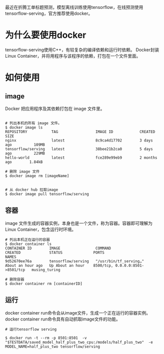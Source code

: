 最近在折腾工单标题预测，模型离线训练使用tensorflow，在线预测使用tensorflow-serving，官方推荐使用docker。

# 为什么要使用docker

tensorflow-serving使用C++，有较复杂的编译依赖和运行时依赖。
Docker封装Linux Container，并将用程序与该程序的依赖，打包在一个文件里面。


# 如何使用

## image
Docker 把应用程序及其依赖打包在 image 文件里。
``` shell

# 列出本机的所有 image 文件。
$ docker image ls
REPOSITORY           TAG                 IMAGE ID            CREATED             SIZE
nginx                latest              8c9ca4d17702        3 days ago          109MB
tensorflow/serving   latest              38bee21b2ca0        5 days ago          229MB
hello-world          latest              fce289e99eb9        2 months ago        1.84kB

# 删除 image 文件
$ docker image rm [imageName]


# 从 docker hub 拉取image
$ docker image pull tensorflow/serving

```


## 容器
image 文件生成的容器实例，本身也是一个文件，称为容器。容器即可理解为Linux Container，包含运行时环境。

```
# 列出本机正在运行的容器
$ docker container ls
CONTAINER ID        IMAGE                COMMAND                  CREATED             STATUS              PORTS                              NAMES
9d52670ee76a        tensorflow/serving   "/usr/bin/tf_serving…"   About an hour ago   Up About an hour    8500/tcp, 0.0.0.0:8501->8501/tcp   musing_turing

# 删除容器
$ docker container rm [containerID]

```

## 运行

docker container run命令会从image文件，生成一个正在运行的容器实例。docker container run命令具有自动抓取image文件的功能。


```
# 运行tensorflow serving

$ docker run -t --rm -p 8501:8501  -v  "$TESTDATA/saved_model_half_plus_two_cpu:/models/half_plus_two"  -e MODEL_NAME=half_plus_two tensorflow/serving
```

